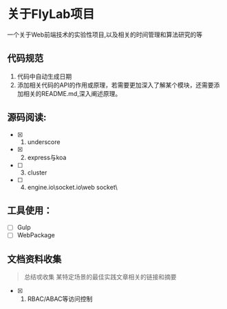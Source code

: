 # 关于FlyLab项目
一个关于Web前端技术的实验性项目,以及相关的时间管理和算法研究的等

## 代码规范
1. 代码中自动生成日期
2. 添加相关代码的API的作用或原理，若需要更加深入了解某个模块，还需要添加相关的README.md,深入阐述原理。

## 源码阅读:
-  [x] 1. underscore
-  [x] 2. express与koa
-  [ ] 3. cluster
-  [ ] 4. engine.io\socket.io\web socket\

## 工具使用：
-  [ ] Gulp
-  [ ] WebPackage

## 文档资料收集
> 总结戓收集 某特定场景的最佳实践文章相关的链接和摘要

-  [x] 1. RBAC/ABAC等访问控制




